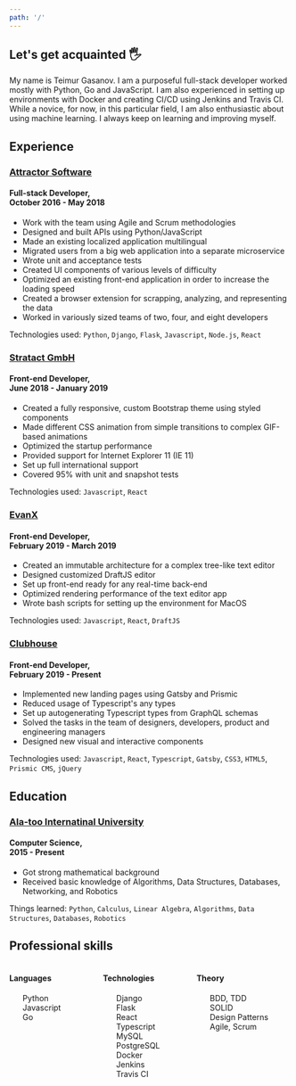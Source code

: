 ```yaml
---
path: '/'
---
```


## Let's get acquainted 🖐

My name is Teimur Gasanov. I am a purposeful full-stack developer worked mostly with Python, Go and JavaScript. I am also experienced in setting up environments with Docker and creating CI/CD using Jenkins and Travis CI. While a novice, for now, in this particular field, I am also enthusiastic about using machine learning. I always keep on learning and improving myself.

## Experience

### <a href="https://www.attractor-software.com/" target="_blank">Attractor Software</a>

#### Full-stack Developer,<br/>October 2016 - May 2018

- Work with the team using Agile and Scrum methodologies
- Designed and built APIs using Python/JavaScript
- Made an existing localized application multilingual
- Migrated users from a big web application into a separate microservice
- Wrote unit and acceptance tests
- Created UI components of various levels of difficulty
- Optimized an existing front-end application in order to increase the loading speed
- Created a browser extension for scrapping, analyzing, and representing the data
- Worked in variously sized teams of two, four, and eight developers

Technologies used: `Python`, `Django`, `Flask`, `Javascript`, `Node.js`, `React`

### <a href="https://www.linkedin.com/company/stratact/" target="_blank">Stratact GmbH</a>

#### Front-end Developer,<br/>June 2018 - January 2019

- Created a fully responsive, custom Bootstrap theme using styled components
- Made different CSS animation from simple transitions to complex GIF-based animations
- Optimized the startup performance
- Provided support for Internet Explorer 11 (IE 11)
- Set up full international support
- Covered 95% with unit and snapshot tests

Technologies used: `Javascript`, `React`

### <a href="https://www.linkedin.com/company/evanx/" target="_blank">EvanX</a>

#### Front-end Developer,<br/>February 2019 - March 2019

- Created an immutable architecture for a complex tree-like text editor
- Designed customized DraftJS editor
- Set up front-end ready for any real-time back-end
- Optimized rendering performance of the text editor app
- Wrote bash scripts for setting up the environment for MacOS

Technologies used: `Javascript`, `React`, `DraftJS`

### <a href="https://clubhouse.io" target="_blank">Clubhouse</a>

#### Front-end Developer,<br/>February 2019 - Present

- Implemented new landing pages using Gatsby and Prismic
- Reduced usage of Typescript's any types
- Set up autogenerating Typescript types from GraphQL schemas
- Solved the tasks in the team of designers, developers, product and engineering managers
- Designed new visual and interactive components

Technologies used: `Javascript`, `React`, `Typescript`, `Gatsby`, `CSS3`, `HTML5`, `Prismic CMS`, `jQuery`

## Education

### <a href="http://www.iaau.edu.kg/" target="_blank">Ala-too Internatinal University</a>

#### Computer Science,<br/>2015 - Present

- Got strong mathematical background
- Received basic knowledge of Algorithms, Data Structures, Databases, Networking, and Robotics

Things learned: `Python`, `Calculus`, `Linear Algebra`, `Algorithms`, `Data Structures`, `Databases`, `Robotics`

## Professional skills

<div style="overflow:hidden;">
    <div style="display: inline-block; width: 33.3333%; float: left;">
        <h4>Languages</h4>
        <ul style="list-style-type:none; margin-left: 0;">
            <li>Python</li>
            <li>Javascript</li>
            <li>Go</li>
        </ul>
    </div>
    <div style="display: inline-block; width: 33.3333%; float: left;">
        <h4>Technologies</h4>
        <ul style="list-style-type:none; margin-left: 0;">
            <li>Django</li>
            <li>Flask</li>
            <li>React</li>
            <li>Typescript</li>
            <li>MySQL</li>
            <li>PostgreSQL</li>
            <li>Docker</li>
            <li>Jenkins</li>
            <li>Travis CI</li>
        </ul>
    </div>
    <div style="display: inline-block; width: 33.3333%; float: left;">
        <h4>Theory</h4>
        <ul style="list-style-type:none; margin-left: 0;">
            <li>BDD, TDD</li>
            <li>SOLID</li>
            <li>Design Patterns</li>
            <li>Agile, Scrum</li>
        </ul>
    </div>
</div>
